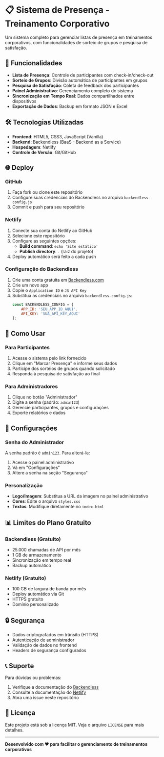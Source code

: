 # 📋 Sistema de Presença - Treinamento Corporativo

Um sistema completo para gerenciar listas de presença em treinamentos corporativos, com funcionalidades de sorteio de grupos e pesquisa de satisfação.

## 🚀 Funcionalidades

- **Lista de Presença**: Controle de participantes com check-in/check-out
- **Sorteio de Grupos**: Divisão automática de participantes em grupos
- **Pesquisa de Satisfação**: Coleta de feedback dos participantes
- **Painel Administrativo**: Gerenciamento completo do sistema
- **Sincronização em Tempo Real**: Dados compartilhados entre dispositivos
- **Exportação de Dados**: Backup em formato JSON e Excel

## 🛠️ Tecnologias Utilizadas

- **Frontend**: HTML5, CSS3, JavaScript (Vanilla)
- **Backend**: Backendless (BaaS - Backend as a Service)
- **Hospedagem**: Netlify
- **Controle de Versão**: Git/GitHub

## 🌐 Deploy

### GitHub
1. Faça fork ou clone este repositório
2. Configure suas credenciais do Backendless no arquivo `backendless-config.js`
3. Commit e push para seu repositório

### Netlify
1. Conecte sua conta do Netlify ao GitHub
2. Selecione este repositório
3. Configure as seguintes opções:
   - **Build command**: `echo 'Site estático'`
   - **Publish directory**: `.` (raiz do projeto)
4. Deploy automático será feito a cada push

### Configuração do Backendless
1. Crie uma conta gratuita em [Backendless.com](https://backendless.com)
2. Crie um novo app
3. Copie o `Application ID` e `JS API Key`
4. Substitua as credenciais no arquivo `backendless-config.js`:
   ```javascript
   const BACKENDLESS_CONFIG = {
       APP_ID: 'SEU_APP_ID_AQUI',
       API_KEY: 'SUA_API_KEY_AQUI'
   };
   ```

## 📱 Como Usar

### Para Participantes
1. Acesse o sistema pelo link fornecido
2. Clique em "Marcar Presença" e informe seus dados
3. Participe dos sorteios de grupos quando solicitado
4. Responda à pesquisa de satisfação ao final

### Para Administradores
1. Clique no botão "Administrador"
2. Digite a senha (padrão: `admin123`)
3. Gerencie participantes, grupos e configurações
4. Exporte relatórios e dados

## 🔧 Configurações

### Senha do Administrador
A senha padrão é `admin123`. Para alterá-la:
1. Acesse o painel administrativo
2. Vá em "Configurações"
3. Altere a senha na seção "Segurança"

### Personalização
- **Logo/Imagem**: Substitua a URL da imagem no painel administrativo
- **Cores**: Edite o arquivo `styles.css`
- **Textos**: Modifique diretamente no `index.html`

## 📊 Limites do Plano Gratuito

### Backendless (Gratuito)
- 25.000 chamadas de API por mês
- 1 GB de armazenamento
- Sincronização em tempo real
- Backup automático

### Netlify (Gratuito)
- 100 GB de largura de banda por mês
- Deploy automático via Git
- HTTPS gratuito
- Domínio personalizado

## 🔒 Segurança

- Dados criptografados em trânsito (HTTPS)
- Autenticação de administrador
- Validação de dados no frontend
- Headers de segurança configurados

## 📞 Suporte

Para dúvidas ou problemas:
1. Verifique a documentação do [Backendless](https://backendless.com/docs/)
2. Consulte a documentação do [Netlify](https://docs.netlify.com/)
3. Abra uma issue neste repositório

## 📄 Licença

Este projeto está sob a licença MIT. Veja o arquivo `LICENSE` para mais detalhes.

---

**Desenvolvido com ❤️ para facilitar o gerenciamento de treinamentos corporativos**